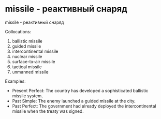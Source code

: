 # missile - реактивный снаряд

 


missile - реактивный снаряд

Collocations:

1. ballistic missile
2. guided missile
3. intercontinental missile
4. nuclear missile
5. surface-to-air missile
6. tactical missile
7. unmanned missile

Examples:

- Present Perfect: The country has developed a sophisticated ballistic missile system.
- Past Simple: The enemy launched a guided missile at the city.
- Past Perfect: The government had already deployed the intercontinental missile when the treaty was signed.
